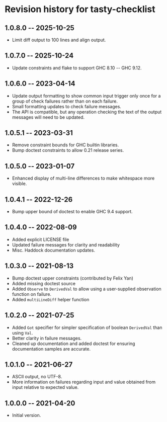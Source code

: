 # Revision history for tasty-checklist

## 1.0.8.0 -- 2025-10-25

  * Limit diff output to 100 lines and align output.

## 1.0.7.0 -- 2025-10-24

  * Update constraints and flake to support GHC 8.10 -- GHC 9.12.

## 1.0.6.0 -- 2023-04-14

  * Update output formatting to show common input trigger only once for a group
    of check failures rather than on each failure.
  * Small formatting updates to check failure messages.
  * The API is compatible, but any operation checking the text of the output
    messages will need to be updated.

## 1.0.5.1 -- 2023-03-31

  * Remove constraint bounds for GHC builtin libraries.
  * Bump doctest constraints to allow 0.21 release series.

## 1.0.5.0 -- 2023-01-07

  * Enhanced display of multi-line differences to make whitespace more visible.

## 1.0.4.1 -- 2022-12-26

  * Bump upper bound of doctest to enable GHC 9.4 support.

## 1.0.4.0 -- 2022-08-09
  * Added explicit LICENSE file
  * Updated failure messages for clarity and readability
  * Misc. Haddock documentation updates.

## 1.0.3.0 -- 2021-08-13
  * Bump doctest upper constraints (contributed by Felix Yan)
  * Added missing doctest source
  * Added `Observe` to `DerivedVal` to allow using a user-supplied
    observation function on failure.
  * Added `multiLineDiff` helper function

## 1.0.2.0 -- 2021-07-25
  * Added `Got` specifier for simpler specification of boolean
    `DerivedVal` than using `Val`.
  * Better clarity in failure messages.
  * Cleaned up documentation and added doctest for ensuring
    documentation samples are accurate.

## 1.0.1.0 -- 2021-06-27

* ASCII output, no UTF-8.
* More information on failures regarding input and value obtained from
  input relative to expected value.

## 1.0.0.0 -- 2021-04-20

* Initial version.
